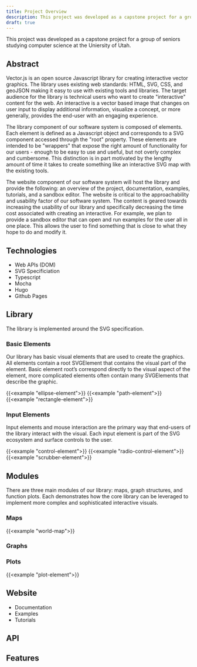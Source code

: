 ```yaml
---
title: Project Overview
description: This project was developed as a capstone project for a group of seniors studying computer science at the Uniersity of Utah.
draft: true
---
```


This project was developed as a capstone project for a group of seniors studying computer science at the Uniersity of Utah.

## Abstract

Vector.js is an open source Javascript library for creating interactive vector graphics. The library uses existing web standards: HTML, SVG, CSS, and geoJSON making it easy to use with existing tools and libraries. The target audience for the library is technical users who want to create "interactive" content for the web. An interactive is a vector based image that changes on user input to display additional information, visualize a concept, or more generally, provides the end-user with an engaging experience.

The library component of our software system is composed of elements. Each element is defined as a Javascript object and corresponds to a SVG component accessed through the "root" property. These elements are intended to be "wrappers" that expose the right amount of functionality for our users - enough to be easy to use and useful, but not overly complex and cumbersome. This distinction is in part motivated by the lengthy amount of time it takes to create something like an interactive SVG map with the existing tools.

The website component of our software system will host the library and provide the following: an overview of the project, documentation, examples, tutorials, and a sandbox editor. The website is critical to the approachability and usability factor of our software system. The content is geared towards increasing the usability of our library and specifically decreasing the time cost associated with creating an interactive. For example, we plan to provide a sandbox editor that can open and run examples for the user all in one place. This allows the user to find something that is close to what they hope to do and modify it.

## Technologies

- Web APIs (DOM)
- SVG Specificiation
- Typescript
- Mocha
- Hugo
- Github Pages

## Library

The library is implemented around the SVG specification.

### Basic Elements

Our library has basic visual elements that are used to create the graphics. All elements contain a root SVGElement that contains the visual part of the element. Basic element root’s correspond directly to the visual aspect of the element, more complicated elements often contain many SVGElements that describe the graphic.

{{<example "ellipse-element">}}
{{<example "path-element">}}
{{<example "rectangle-element">}}

### Input Elements

Input elements and mouse interaction are the primary way that end-users of the library interact with the visual. Each input element is part of the SVG ecosystem and surface controls to the user.

{{<example "control-element">}}
{{<example "radio-control-element">}}
{{<example "scrubber-element">}}

## Modules

There are three main modules of our library: maps, graph structures, and function plots. Each demonstrates how the core library can be leveraged to implement more complex and sophisticated interactive visuals.

### Maps

{{<example "world-map">}}

### Graphs

### Plots

{{<example "plot-element">}}

## Website

- Documentation
- Examples
- Tutorials

## API

## Features
